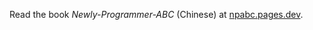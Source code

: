 Read the book *Newly-Programmer-ABC* (Chinese) at [npabc.pages.dev][book].

[book]: https://npabc.pages.dev
